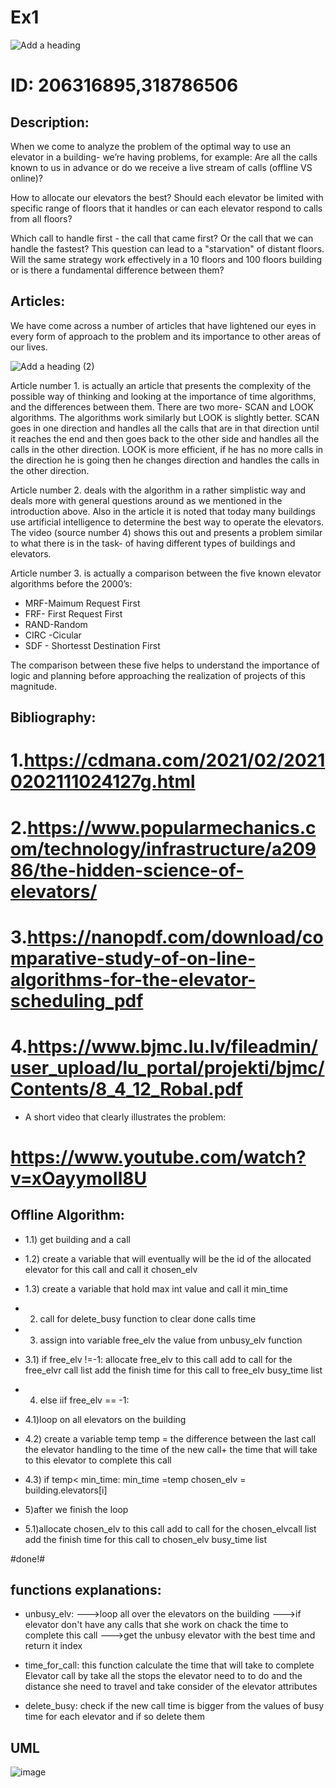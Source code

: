 # Ex1     
![Add a heading](https://user-images.githubusercontent.com/93159965/142401078-a0e123fc-2079-425a-9c84-d065401279c1.png)
                           
# ID: 206316895,318786506
## Description:

When we come to analyze the problem of the optimal way to use an elevator in a building- we’re having  problems, for example:
  Are all the calls known to us in advance or do we receive a live stream of calls (offline VS online)?
 
  
How to allocate our elevators the best? Should each elevator be limited with specific  range of floors that it handles or can each elevator respond to calls from all floors?

Which call to handle first - the call that came first? Or the call that we can handle the fastest? This question can lead to a "starvation" of distant floors.
Will the same strategy work effectively in a 10 floors and 100 floors building or is there a fundamental difference between them?

## Articles:

We have come across a number of articles that have lightened our eyes in every form of approach to the problem and its importance to other areas of our lives.

![Add a heading (2)](https://user-images.githubusercontent.com/93159965/142402726-aff88a2a-b157-4b99-97b2-f37270e0a468.png)

Article number 1. is actually an article that presents the complexity of the possible way of thinking and looking at the importance of time algorithms, and the differences between them.
There are two more- SCAN and LOOK algorithms.
The algorithms work similarly but LOOK is slightly better. SCAN goes in one direction and handles all the calls that are in that direction until it reaches the end and then goes back to the other side and handles all the calls in the other direction. LOOK is more efficient, if he has no more calls in the direction he is going then he changes direction and handles the calls in the other direction.

Article number 2. deals with the algorithm in a rather simplistic way and deals more with general questions around as we mentioned in the introduction above. Also in the article it is noted that today many buildings use artificial intelligence to determine the best way to operate the elevators.
 The video (source number 4) shows this out and presents a problem similar to what there is in the task- of having different types of buildings and elevators.
 
Article number 3. is actually a comparison between the five known elevator algorithms before the 2000’s:
- MRF-Maimum  Request First
- FRF- First Request First
- RAND-Random
- CIRC -Cicular
- SDF - Shortesst Destination First

The comparison between these five helps to understand the importance of logic and planning before approaching the realization of projects of this magnitude.

## Bibliography:


# 1.https://cdmana.com/2021/02/20210202111024127g.html

# 2.https://www.popularmechanics.com/technology/infrastructure/a20986/the-hidden-science-of-elevators/

# 3.https://nanopdf.com/download/comparative-study-of-on-line-algorithms-for-the-elevator-scheduling_pdf

# 4.https://www.bjmc.lu.lv/fileadmin/user_upload/lu_portal/projekti/bjmc/Contents/8_4_12_Robal.pdf 

- A short video that clearly illustrates the problem:
# https://www.youtube.com/watch?v=xOayymoIl8U
  
## Offline Algorithm:
 
- 1.1) get building and a call 
- 1.2) create a variable that will eventually will be the id of the allocated elevator for this call and call it chosen_elv 

- 1.3)  create a variable that hold max int value and call it min_time
- 2) call for delete_busy function to clear done calls time
- 3)  assign into variable free_elv  the value from unbusy_elv function
- 3.1) if  free_elv !=-1:
		allocate  free_elv to this call
		add to call for the free_elvr call list
		add the finish time for this call to free_elv  busy_time list 
- 4) else iif  free_elv == -1:
- 4.1)loop on all elevators on the building
- 4.2) create a variable temp
temp = the difference between the last call the elevator handling to the time of the new call+ the time that will take to this elevator to complete this call
- 4.3) if temp< min_time:
		min_time =temp
		chosen_elv = building.elevators[i]
		

- 5)after we finish the loop 
- 5.1)allocate chosen_elv to this call
add to call for the chosen_elvcall list
add the finish time for this call to chosen_elv  busy_time list 

 #done!#

## functions explanations:
- unbusy_elv:
--->loop all over the elevators on the building
--->if elevator don't have any calls that she work on chack the time to complete this call
--->get the unbusy elevator  with the best time and return it index

- time_for_call:
this function calculate the time that will take to complete Elevator call
by take all the stops the elevator need to to do and the distance she need to travel 
and take consider of the elevator attributes
- delete_busy:
check if the new call time is bigger from the values of busy time for each elevator and if so delete them

## UML

![image](https://user-images.githubusercontent.com/93159965/142508974-04daff6d-df55-47a3-a2b2-6d342c1b7721.png)





